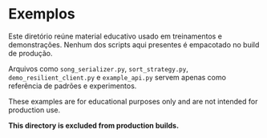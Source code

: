 # Exemplos

Este diretório reúne material educativo usado em treinamentos e demonstrações. Nenhum dos scripts aqui presentes é empacotado no build de produção.

Arquivos como `song_serializer.py`, `sort_strategy.py`, `demo_resilient_client.py` e `example_api.py` servem apenas como referência de padrões e experimentos.

These examples are for educational purposes only and are not intended for production use.

**This directory is excluded from production builds.**
